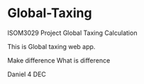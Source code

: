 # Global-Taxing
ISOM3029 Project Global Taxing Calculation

This is Global taxing web app.   


Make difference
What is difference


Daniel
4 DEC